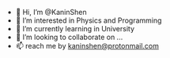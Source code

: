 - 👋 Hi, I’m @KaninShen
- 👀 I’m interested in Physics and Programming
- 🌱 I’m currently learning in University
- 💞️ I’m looking to collaborate on ...
- 📫 reach me by kaninshen@protonmail.com

<!---
KaninShen/KaninShen is a ✨ SPECIAL ✨ repository because its `README.md` (this file) appears on your GitHub profile.
You can click the Preview link to take a look at your changes.
--->
